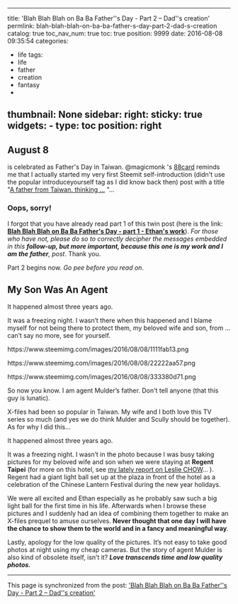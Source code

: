 
---
title: 'Blah Blah Blah on Ba Ba Father''s Day - Part 2 – Dad''s creation'
permlink: blah-blah-blah-on-ba-ba-father-s-day-part-2-dad-s-creation
catalog: true
toc_nav_num: true
toc: true
position: 9999
date: 2016-08-08 09:35:54
categories:
- life
tags:
- life
- father
- creation
- fantasy
- 
thumbnail: None
sidebar:
    right:
        sticky: true
widgets:
    -
        type: toc
        position: right
---


<h2><strong>August 8</strong></h2>
<p>is celebrated as Father's Day in Taiwan. @magicmonk 's <a href="https://steemit.com/life/@magicmonk/happy-father-s-day-to-my-dad-08-08-is-father-s-day-in-taiwan-because-8-is-pronounced-as-ba-which-is-dad#@deanliu/re-magicmonk-happy-father-s-day-to-my-dad-08-08-is-father-s-day-in-taiwan-because-8-is-pronounced-as-ba-which-is-dad-20160808t051740618z">88card</a> reminds me that I actually started my very first Steemit self-introduction (didn't use the popular introduceyourself tag as I did know back then) post with a title &quot;<a href="https://steemit.com/introduction/@deanliu/a-father-from-taiwan-thinking-introducing-myself-a-bit">A father from Taiwan. thinking ...</a> &quot;…  </p>
<h3><strong>Oops, sorry! </strong></h3>
<p>I forgot that you have already read part 1 of this twin post (here is the link: <a href="https://steemit.com/life/@deanliu/blah-blah-blah-on-ba-ba-father-s-day-part-1-ethan-s-work"><strong>Blah Blah Blah on Ba Ba Father's Day - part 1 - Ethan's work</strong></a>). <em>For those who have not, please do so to correctly decipher the messages embedded in this </em><em><strong>follow-up, but more important, because this one is my work and I am the father</strong></em><em>, post</em>. Thank you. </p>
<p>Part 2 begins now. <em>Go pee before you read on</em>.</p>
<h2><strong>My Son Was An Agent</strong></h2>
<p>It happened almost three years ago.</p>
<p>It was a freezing night. I wasn’t there when this happened and I blame myself for not being there to protect them, my beloved wife and son, from … can’t say no more, see for yourself. </p>
<p>https://www.steemimg.com/images/2016/08/08/1111fab13.png</p>
<p>https://www.steemimg.com/images/2016/08/08/22222aa57.png</p>
<p>https://www.steemimg.com/images/2016/08/08/333380d71.png</p>
<p>So now you know. I am agent Mulder’s father. Don't tell anyone (that this guy is lunatic). </p>
<p>X-files had been so popular in Taiwan. My wife and I both love this TV series so much (and yes we do think Mulder and Scully should be together). As for why I did this…    </p>
<p>It happened almost three years ago.  </p>
<p>It was a freezing night. I wasn’t in the photo because I was busy taking pictures for my beloved wife and son when we were staying at <strong>Regent Taipei</strong> (for more on this hotel, see <a href="https://steemit.com/news/@deanliu/leslie-chow-from-hangover-is-in-a-hotel-room-next-door-to-me-live-from-taipei-taiwan">my lately report on Leslie CHOW</a>… ). Regent had a giant light ball set up at the plaza in front of the hotel as a celebration of the Chinese Lantern Festival during the new year holidays. </p>
<p>We were all excited and Ethan especially as he probably saw such a big light ball for the first time in his life. Afterwards when I browse these pictures and I suddenly had an idea of combining them together to make an X-files prequel to amuse ourselves. <strong>Never thought that one day I will have the chance to show them to the world and in a fancy and meaningful way</strong>.</p>
<p>Lastly, apology for the low quality of the pictures. It’s not easy to take good photos at night using my cheap cameras. But the story of agent Mulder is also kind of obsolete itself, isn’t it? <em><strong>Love transcends time and low quality photos. </strong></em></p>

- - -

This page is synchronized from the post: ['Blah Blah Blah on Ba Ba Father''s Day - Part 2 – Dad''s creation'](https://steemit.com/@deanliu/blah-blah-blah-on-ba-ba-father-s-day-part-2-dad-s-creation)
